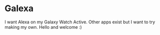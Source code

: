 # Galexa
I want Alexa on my Galaxy Watch Active. Other apps exist but I want to try making my own. Hello and welcome :)
